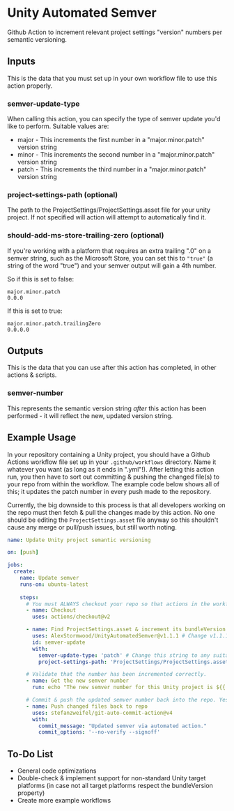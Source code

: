 # Unity Automated Semver
 Github Action to increment relevant project settings "version" numbers per semantic versioning.



## Inputs

This is the data that you must set up in your own workflow file to use this action properly.

### semver-update-type

When calling this action, you can specify the type of semver update you'd like to perform. Suitable values are:

* major - This increments the first number in a "major.minor.patch" version string
* minor - This increments the second number in a "major.minor.patch" version string
* patch - This increments the third number in a "major.minor.patch" version string

### project-settings-path (optional)

The path to the ProjectSettings/ProjectSettings.asset file for your unity project. If not specified will action will attempt to automatically find it.

### should-add-ms-store-trailing-zero (optional)

If you're working with a platform that requires an extra trailing ".0" on a semver string, such as the Microsoft Store, you can set this to `"true"` (a string of the word "true") and your semver output will gain a 4th number.

So if this is set to false:

```
major.minor.patch
0.0.0
```

If this is set to true:

```
major.minor.patch.trailingZero
0.0.0.0
```

## Outputs 

This is the data that you can use after this action has completed, in other actions & scripts.

### semver-number 

This represents the semantic version string _after_ this action has been performed - it will reflect the new, updated version string.



## Example Usage

In your repository containing a Unity project, you should have a Github Actions workflow file set up in your `.github/workflows` directory. Name it whatever you want (as long as it ends in ".yml"!). After letting this action run, you then have to sort out committing & pushing the changed file(s) to your repo from within the workflow. The example code below shows all of this; it updates the patch number in every push made to the repository. 

Currently, the big downside to this process is that all developers working on the repo must then fetch & pull the changes made by this action. No one should be editing the `ProjectSettings.asset` file anyway so this shouldn't cause any merge or pull/push issues, but still worth noting.

```yaml
name: Update Unity project semantic versioning

on: [push]

jobs:
  create:
    name: Update semver
    runs-on: ubuntu-latest
    
    steps:
      # You must ALWAYS checkout your repo so that actions in the workflow can use it.
      - name: Checkout 
        uses: actions/checkout@v2

      - name: Find ProjectSettings.asset & increment its bundleVersion number
        uses: AlexStormwood/UnityAutomatedSemver@v1.1.1 # Change v1.1.1 to whatever tag is newer in the AlexStormwood/UnityAutomatedSemver repository.
        id: semver-update
        with:
          semver-update-type: 'patch' # Change this string to any suitable string mentioned in the Inputs section of this action's readme to suit your needs.
          project-settings-path: 'ProjectSettings/ProjectSettings.asset' # optional: specify the exact location of the ProjectSettings file, otherwise action will attempt to automatically find it.

      # Validate that the number has been incremented correctly.
      - name: Get the new semver number
        run: echo "The new semver number for this Unity project is ${{ steps.semver-update.outputs.semver-number }}"

      # Commit & push the updated semver number back into the repo. Yes, you have to fetch & pull in your local workstation after this step is done.
      - name: Push changed files back to repo
        uses: stefanzweifel/git-auto-commit-action@v4
        with:
          commit_message: "Updated semver via automated action."
          commit_options: '--no-verify --signoff'
```

## To-Do List

* General code optimizations
* Double-check & implement support for non-standard Unity target platforms (in case not all target platforms respect the bundleVersion property)
* Create more example workflows